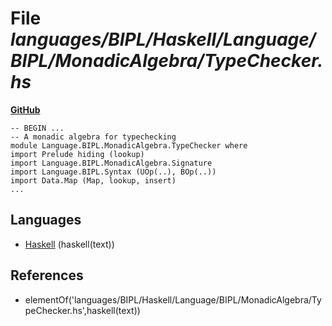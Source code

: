# File _languages/BIPL/Haskell/Language/BIPL/MonadicAlgebra/TypeChecker.hs_
**[GitHub](https://github.com/softlang/yas/blob/master/languages/BIPL/Haskell/Language/BIPL/MonadicAlgebra/TypeChecker.hs)**
```
-- BEGIN ...
-- A monadic algebra for typechecking
module Language.BIPL.MonadicAlgebra.TypeChecker where
import Prelude hiding (lookup)
import Language.BIPL.MonadicAlgebra.Signature
import Language.BIPL.Syntax (UOp(..), BOp(..))
import Data.Map (Map, lookup, insert)
...
```

## Languages
* [Haskell](../languages/Haskell.md) (haskell(text))

## References
* elementOf('languages/BIPL/Haskell/Language/BIPL/MonadicAlgebra/TypeChecker.hs',haskell(text))
